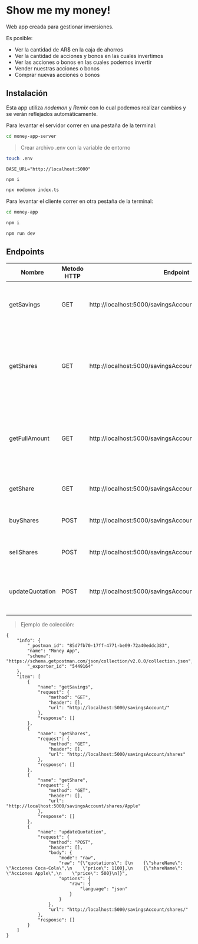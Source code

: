 # Show me my money!

Web app creada para gestionar inversiones.

Es posible:

- Ver la cantidad de AR$ en la caja de ahorros
- Ver la cantidad de acciones y bonos en las cuales invertimos
- Ver las acciones o bonos en las cuales podemos invertir
- Vender nuestras acciones o bonos
- Comprar nuevas acciones o bonos

## Instalación

Esta app utiliza _nodemon_ y _Remix_ con lo cual podemos realizar cambios y se verán reflejados automáticamente.

Para levantar el servidor correr en una pestaña de la terminal:

```sh
cd money-app-server
```
> Crear archivo .env con la variable de entorno
```sh
touch .env
```
```BASE_URL="http://localhost:5000"```

```sh
npm i
```

```sh
npx nodemon index.ts
```

Para levantar el cliente correr en otra pestaña de la terminal:

```sh
cd money-app
```

```sh
npm i
```

```sh
npm run dev
```

## Endpoints

| Nombre          | Metodo HTTP | Endpoint                                                    | Descripcion                                                                                        |
| --------------- | ----------- | ----------------------------------------------------------- | -------------------------------------------------------------------------------------------------- |
| getSavings      | GET         | http://localhost:5000/savingsAccount/                       | Obtiene nuestros ahorros con su respectiva moneda.                                                 |
| getShares       | GET         | http://localhost:5000/savingsAccount/shares                 | Obtiene todas las acciones y bonos, tanto las propias como las cuales en las que podemos invertir. |
| getFullAmount   | GET         | http://localhost:5000/savingsAccount/fullAmount             | Obtiene el total de nuestra caja de ahorros sumado al valor de nuestros bonos o acciones           |
| getShare        | GET         | http://localhost:5000/savingsAccount/shares/:shareName      | Obtiene una acción o bono en particular.                                                           |
| buyShares       | POST        | http://localhost:5000/savingsAccount/shares/:shareName/buy  | Nos permite comprar una acción o bono.                                                             |
| sellShares      | POST        | http://localhost:5000/savingsAccount/shares/:shareName/sell | Nos permite vender una acción o bono.                                                              |
| updateQuotation | POST        | http://localhost:5000/savingsAccount/shares                 | Nos permite actualizar la cotización de las acciones o bonos.                                      |

> Ejemplo de colección:

```
{
	"info": {
		"_postman_id": "85d7fb70-17ff-4771-be09-72a40eddc383",
		"name": "Money App",
		"schema": "https://schema.getpostman.com/json/collection/v2.0.0/collection.json",
		"_exporter_id": "5449164"
	},
	"item": [
		{
			"name": "getSavings",
			"request": {
				"method": "GET",
				"header": [],
				"url": "http://localhost:5000/savingsAccount/"
			},
			"response": []
		},
		{
			"name": "getShares",
			"request": {
				"method": "GET",
				"header": [],
				"url": "http://localhost:5000/savingsAccount/shares"
			},
			"response": []
		},
		{
			"name": "getShare",
			"request": {
				"method": "GET",
				"header": [],
				"url": "http://localhost:5000/savingsAccount/shares/Apple"
			},
			"response": []
		},
		{
			"name": "updateQuotation",
			"request": {
				"method": "POST",
				"header": [],
				"body": {
					"mode": "raw",
					"raw": "{\"quotations\": [\n    {\"shareName\": \"Acciones Coca-Cola\",\n    \"price\": 1100},\n    {\"shareName\": \"Acciones Apple\",\n    \"price\": 500}\n]}",
					"options": {
						"raw": {
							"language": "json"
						}
					}
				},
				"url": "http://localhost:5000/savingsAccount/shares/"
			},
			"response": []
		}
	]
}
```
